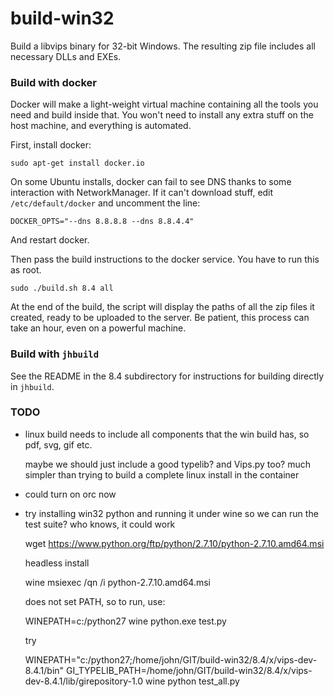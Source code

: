# build-win32

Build a libvips binary for 32-bit Windows. The resulting zip file includes all
necessary DLLs and EXEs.

### Build with docker

Docker will make a light-weight virtual machine containing all the
tools you need and build inside that. You won't need to install any
extra stuff on the host machine, and everything is automated.

First, install docker:

```
sudo apt-get install docker.io
```

On some Ubuntu installs, docker can fail to see DNS thanks to some interaction
with NetworkManager. If it can't download stuff, edit `/etc/default/docker`
and uncomment the line:

```
DOCKER_OPTS="--dns 8.8.8.8 --dns 8.8.4.4"
```

And restart docker.

Then pass the build instructions to the docker service. You have to run
this as root.

```
sudo ./build.sh 8.4 all
```

At the end of the build, the script will display the paths of all the
zip files it created, ready to be uploaded to the server. Be patient,
this process can take an hour, even on a powerful machine.

### Build with `jhbuild`

See the README in the 8.4 subdirectory for instructions for building
directly in `jhbuild`.

### TODO

- linux build needs to include all components that the win build has, so pdf,
  svg, gif etc. 

  maybe we should just include a good typelib? and Vips.py too? much simpler
  than trying to build a complete linux install in the container

- could turn on orc now

- try installing win32 python and running it under wine so we can run the test
  suite? who knows, it could work

	wget https://www.python.org/ftp/python/2.7.10/python-2.7.10.amd64.msi

  headless install

	wine msiexec /qn /i python-2.7.10.amd64.msi 

  does not set PATH, so to run, use:

	WINEPATH=c:/python27 wine python.exe test.py

  try

	WINEPATH="c:/python27;/home/john/GIT/build-win32/8.4/x/vips-dev-8.4.1/bin" GI_TYPELIB_PATH=/home/john/GIT/build-win32/8.4/x/vips-dev-8.4.1/lib/girepository-1.0 wine python test_all.py


